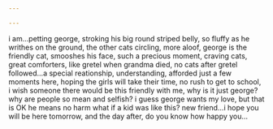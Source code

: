 ```yaml
---

---
```


i am...petting george, stroking his big round striped belly, so fluffy as he writhes on the ground, the other cats circling, more aloof, george is the friendly cat, smooshes his face, such a precious moment, craving cats, great comforters, like gretel when grandma died, no cats after gretel followed...a special reationship, understanding, afforded just a few moments here, hoping the girls will take their time, no rush to get to school, i wish someone there would be this friendly with me, why is it just george? why are people so mean and selfish? i guess george wants my love, but that is OK he means no harm what if a kid was like this? new friend...i hope you will be here tomorrow, and the day after, do you know how happy you...
